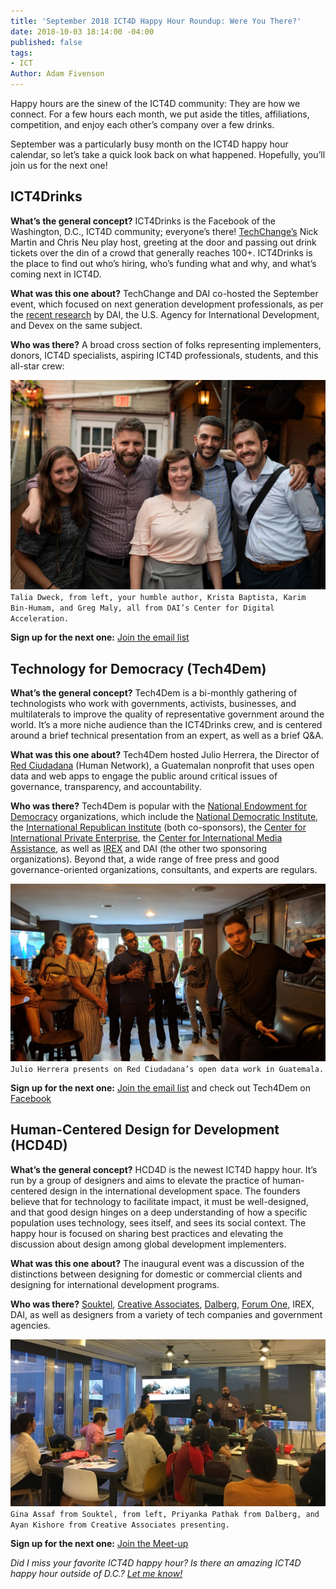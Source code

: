 ```yaml
---
title: 'September 2018 ICT4D Happy Hour Roundup: Were You There?'
date: 2018-10-03 18:14:00 -04:00
published: false
tags:
- ICT
Author: Adam Fivenson
---
```


Happy hours are the sinew of the ICT4D community: They are how we connect. For a few hours each month, we put aside the titles, affiliations, competition, and enjoy each other’s company over a few drinks. 

September was a particularly busy month on the ICT4D happy hour calendar, so let’s take a quick look back on what happened. Hopefully, you’ll join us for the next one! 

## ICT4Drinks

**What’s the general concept?** ICT4Drinks is the Facebook of the Washington, D.C., ICT4D community; everyone’s there! [TechChange’s](https://www.techchange.org/) Nick Martin and Chris Neu play host, greeting at the door and passing out drink tickets over the din of a crowd that generally reaches 100+. ICT4Drinks is the place to find out who’s hiring, who’s funding what and why, and what’s coming next in ICT4D. 

**What was this one about?** TechChange and DAI co-hosted the September event, which focused on next generation development professionals, as per the [recent research](https://www.devex.com/news/what-it-will-take-to-be-a-next-generation-development-professional-92764) by DAI, the U.S. Agency for International Development, and Devex on the same subject. 

**Who was there?** A broad cross section of folks representing implementers, donors, ICT4D specialists, aspiring ICT4D professionals, students, and this all-star crew:

![ict4drinks2.jpg](/uploads/ict4drinks2.jpg) `Talia Dweck, from left, your humble author, Krista Baptista, Karim Bin-Humam, and Greg Maly, all from DAI’s Center for Digital Acceleration.`

**Sign up for the next one:** [Join the email list](http://ict4drinks.com/)

## Technology for Democracy (Tech4Dem)

**What’s the general concept?** Tech4Dem is a bi-monthly gathering of technologists who work with governments, activists, businesses, and multilaterals to improve the quality of representative government around the world. It’s a more niche audience than the ICT4Drinks crew, and is centered around a brief technical presentation from an expert, as well as a brief Q&A. 

**What was this one about?** Tech4Dem hosted Julio Herrera, the Director of [Red Ciudadana](http://redciudadana.org/) (Human Network), a Guatemalan nonprofit that uses open data and web apps to engage the public around critical issues of governance, transparency, and accountability. 

**Who was there?** Tech4Dem is popular with the [National Endowment for Democracy](https://www.ned.org/) organizations, which include the [National Democratic Institute](https://www.ndi.org/), the [International Republican Institute](https://www.iri.org/) (both co-sponsors), the [Center for International Private Enterprise](https://www.cipe.org/), the [Center for International Media Assistance](https://www.cima.ned.org/), as well as [IREX](https://www.irex.org/) and DAI (the other two sponsoring organizations). Beyond that, a wide range of free press and good governance-oriented organizations, consultants, and experts are regulars. 

![tech4dem.jpeg](/uploads/tech4dem.jpeg)`Julio Herrera presents on Red Ciudadana’s open data work in Guatemala.`

**Sign up for the next one:** [Join the email list](http://bit.ly/tech4dem-DC) and check out Tech4Dem on [Facebook](http://www.Facebook.com/tech4dem)

## Human-Centered Design for Development (HCD4D)

**What’s the general concept?** HCD4D is the newest ICT4D happy hour. It’s run by a group of designers and aims to elevate the practice of human-centered design in the international development space. The founders believe that for technology to facilitate impact, it must be well-designed, and that good design hinges on a deep understanding of how a specific population uses technology, sees itself, and sees its social context. The happy hour is focused on sharing best practices and elevating the discussion about design among global development implementers. 

**What was this one about?** The inaugural event was a discussion of the distinctions between designing for domestic or commercial clients and designing for international development programs. 

**Who was there?** [Souktel](http://www.souktel.org/), [Creative Associates](https://www.creativeassociatesinternational.com/), [Dalberg](https://www.dalberg.com/), [Forum One](https://forumone.com/), IREX, DAI, as well as designers from a variety of tech companies and government agencies.

![Image from iOS (14).jpg](/uploads/Image%20from%20iOS%20(14).jpg)`Gina Assaf from Souktel, from left, Priyanka Pathak from Dalberg, and Ayan Kishore from Creative Associates presenting.`

**Sign up for the next one:** [Join the Meet-up](https://www.meetup.com/HCD4D-Designing-Tech-for-International-Aid-Development/)

*Did I miss your favorite ICT4D happy hour? Is there an amazing ICT4D happy hour outside of D.C.? [Let me know!](mailto:adam_fivenson@dai.com)*